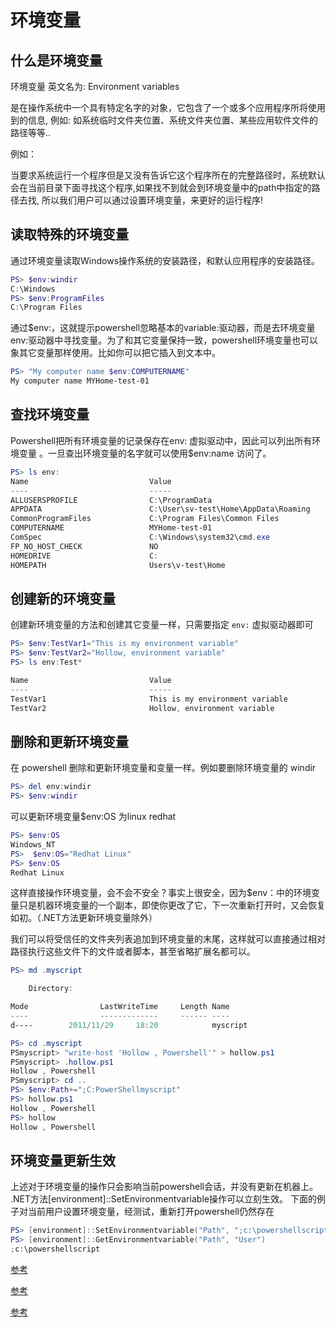 # 环境变量

## 什么是环境变量

环境变量 英文名为: Environment variables

是在操作系统中一个具有特定名字的对象，它包含了一个或多个应用程序所将使用到的信息, 例如: 如系统临时文件夹位置、系统文件夹位置、某些应用软件文件的路径等等..

例如：

当要求系统运行一个程序但是又没有告诉它这个程序所在的完整路径时，系统默认会在当前目录下面寻找这个程序,如果找不到就会到环境变量中的path中指定的路径去找, 所以我们用户可以通过设置环境变量，来更好的运行程序!

## 读取特殊的环境变量

通过环境变量读取Windows操作系统的安装路径，和默认应用程序的安装路径。

```powershell
PS> $env:windir
C:\Windows
PS> $env:ProgramFiles
C:\Program Files
```

通过$env:，这就提示powershell忽略基本的variable:驱动器，而是去环境变量env:驱动器中寻找变量。为了和其它变量保持一致，powershell环境变量也可以象其它变量那样使用。比如你可以把它插入到文本中。

```powershell
PS> "My computer name $env:COMPUTERNAME"
My computer name MYHome-test-01
```

## 查找环境变量

Powershell把所有环境变量的记录保存在env: 虚拟驱动中，因此可以列出所有环境变量 。一旦查出环境变量的名字就可以使用$env:name 访问了。

```powershell
PS> ls env:
Name                           Value
----                           -----
ALLUSERSPROFILE                C:\ProgramData
APPDATA                        C:\User\sv-test\Home\AppData\Roaming
CommonProgramFiles             C:\Program Files\Common Files
COMPUTERNAME                   MYHome-test-01
ComSpec                        C:\Windows\system32\cmd.exe
FP_NO_HOST_CHECK               NO
HOMEDRIVE                      C:
HOMEPATH                       Users\v-test\Home
```

## 创建新的环境变量

创建新环境变量的方法和创建其它变量一样，只需要指定 `env:` 虚拟驱动器即可

```powershell
PS> $env:TestVar1="This is my environment variable"
PS> $env:TestVar2="Hollow, environment variable"
PS> ls env:Test*

Name                           Value
----                           -----
TestVar1                       This is my environment variable
TestVar2                       Hollow, environment variable
```

## 删除和更新环境变量

在 powershell 删除和更新环境变量和变量一样。例如要删除环境变量的 windir

```powershell
PS> del env:windir
PS> $env:windir
```

可以更新环境变量$env:OS 为linux redhat

```powershell
PS> $env:OS
Windows_NT
PS>  $env:OS="Redhat Linux"
PS> $env:OS
Redhat Linux
```

这样直接操作环境变量，会不会不安全？事实上很安全，因为$env：中的环境变量只是机器环境变量的一个副本，即使你更改了它，下一次重新打开时，又会恢复如初。（.NET方法更新环境变量除外）

我们可以将受信任的文件夹列表追加到环境变量的末尾，这样就可以直接通过相对路径执行这些文件下的文件或者脚本，甚至省略扩展名都可以。

```powershell
PS> md .myscript

    Directory:

Mode                LastWriteTime     Length Name
----                -------------     ------ ----
d----        2011/11/29     18:20            myscript

PS> cd .myscript
PSmyscript> "write-host 'Hollow , Powershell'" > hollow.ps1
PSmyscript> .hollow.ps1
Hollow , Powershell
PSmyscript> cd ..
PS> $env:Path+=";C:PowerShellmyscript"
PS> hollow.ps1
Hollow , Powershell
PS> hollow
Hollow , Powershell
```

## 环境变量更新生效

上述对于环境变量的操作只会影响当前powershell会话，并没有更新在机器上。
.NET方法[environment]::SetEnvironmentvariable操作可以立刻生效。
下面的例子对当前用户设置环境变量，经测试，重新打开powershell仍然存在

```powershell
PS> [environment]::SetEnvironmentvariable("Path", ";c:\powershellscript", "User")
PS> [environment]::GetEnvironmentvariable("Path", "User")
;c:\powershellscript
```


[参考](https://baijiahao.baidu.com/s?id=1739693765201054630&wfr=spider&for=pc)

[参考](https://blog.csdn.net/weixin_51429254/article/details/120394311?utm_medium=distribute.pc_relevant.none-task-blog-2~default~baidujs_baidulandingword~default-5-120394311-blog-103857401.t5_layer_eslanding_A_0&spm=1001.2101.3001.4242.4&utm_relevant_index=8)

[参考](https://blog.csdn.net/weixin_33786077/article/details/85081002)
